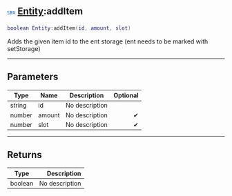 ## ![server](../../.gitbook/assets/server.png) [Entity](./readme/entity.md):addItem

```lua
boolean Entity:addItem(id, amount, slot)
```

Adds the given item id to the ent storage (ent needs to be marked with setStorage)

------
## Parameters

| Type   | Name | Description | Optional |
| ------ | ---- | ----------- | -------: |
| string | id | No description |  |
| number | amount | No description | ✔ |
| number | slot | No description | ✔ |


------
## Returns

| Type   | Description |
| ------ | ----------: |
| boolean | No description |

